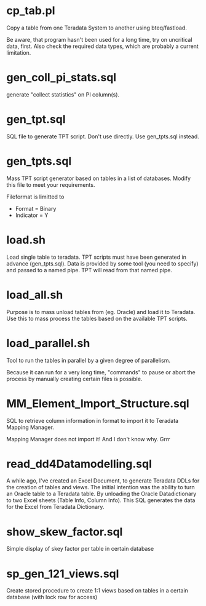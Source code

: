 cp_tab.pl
=========
Copy a table from one Teradata System to another using bteq/fastload.

Be aware, that program hasn't been used for a long time, try on uncritical data, first.
Also check the required data types, which are probably a current limitation.

gen_coll_pi_stats.sql
=====================
generate "collect statistics" on PI column(s).

gen_tpt.sql
===========
SQL file to generate TPT script. Don't use directly. Use gen_tpts.sql instead.

gen_tpts.sql
============
Mass TPT script generator based on tables in a list of databases. Modify this file to meet your requirements.

Fileformat is limitted to
* Format = Binary
* Indicator = Y

load.sh
=======
Load single table to teradata. TPT scripts must have been generated in advance (gen_tpts.sql).
Data is provided by some tool (you need to specify) and passed to a named pipe. TPT will read from that named pipe.

load_all.sh
===========
Purpose is to mass unload tables from (eg. Oracle) and load it to Teradata.
Use this to mass process the tables based on the available TPT scripts.

load_parallel.sh
================
Tool to run the tables in parallel by a given degree of parallelism.

Because it can run for a very long time, "commands" to pause or abort the
process by manually creating certain files is possible.

MM_Element_Import_Structure.sql
===============================
SQL to retrieve column information in format to import it to Teradata Mapping Manager.

Mapping Manager does not import it! And I don't know why. Grrr

read_dd4Datamodelling.sql
=========================
A while ago, I've created an Excel Document, to generate Teradata DDLs for the creation of tables and views.
The initial intention was the ability to turn an Oracle table to a Teradata table.
By unloading the Oracle Datadictionary to two Excel sheets (Table Info, Column Info).
This SQL generates the data for the Excel from Teradata Dictionary.

show_skew_factor.sql
====================
Simple display of skey factor per table in certain database

sp_gen_121_views.sql
====================
Create stored procedure to create 1:1 views based on tables in a certain database (with lock row for access)
